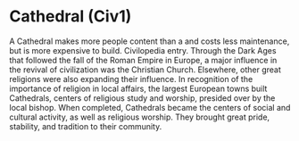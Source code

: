 # Cathedral (Civ1)

A Cathedral makes more people content than a and costs less maintenance, but is more expensive to build.
Civilopedia entry.
Through the Dark Ages that followed the fall of the Roman Empire in Europe, a major influence in the revival of civilization was the Christian Church. Elsewhere, other great religions were also expanding their influence. In recognition of the importance of religion in local affairs, the largest European towns built Cathedrals, centers of religious study and worship, presided over by the local bishop. When completed, Cathedrals became the centers of social and cultural activity, as well as religious worship. They brought great pride, stability, and tradition to their community.